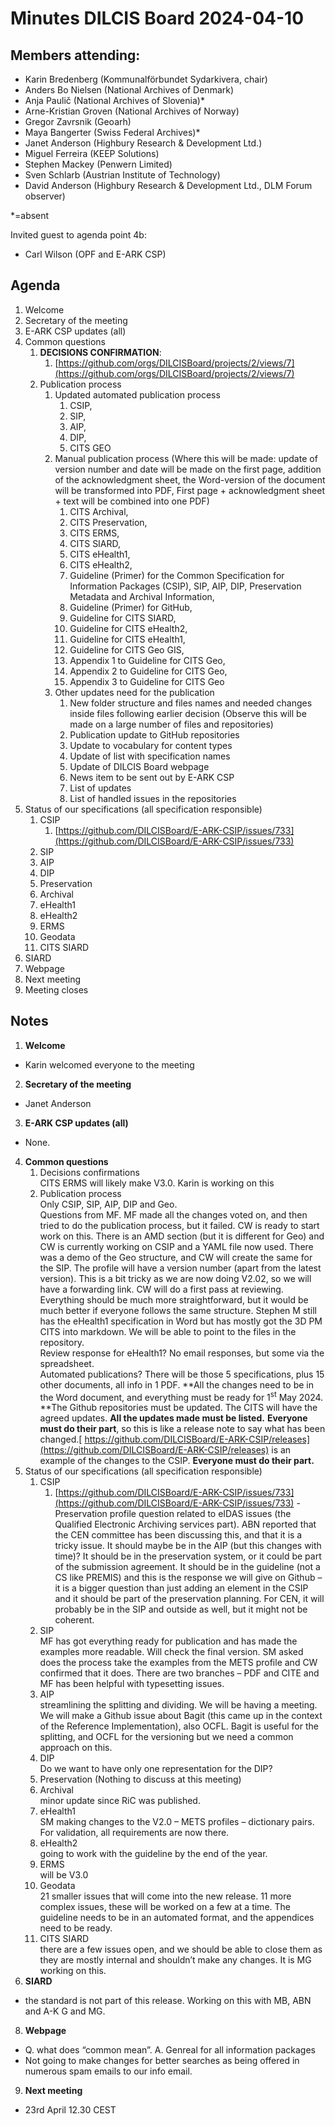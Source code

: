# **Minutes DILCIS Board 2024-04-10**

## **Members attending:**
* Karin Bredenberg (Kommunalförbundet Sydarkivera, chair)
* Anders Bo Nielsen (National Archives of Denmark)
* Anja Paulič (National Archives of Slovenia)*
* Arne-Kristian Groven (National Archives of Norway)
* Gregor Zavrsnik (Geoarh)
* Maya Bangerter (Swiss Federal Archives)*
* Janet Anderson (Highbury Research & Development Ltd.)
* Miguel Ferreira (KEEP Solutions)
* Stephen Mackey (Penwern Limited)
* Sven Schlarb (Austrian Institute of Technology)
* David Anderson (Highbury Research & Development Ltd., DLM Forum observer)

*=absent

Invited guest to agenda point 4b:
* Carl Wilson (OPF and E-ARK CSP)

## **Agenda**



1. Welcome
2. Secretary of the meeting
3. E-ARK CSP updates (all)
4. Common questions
    1. **DECISIONS CONFIRMATION**:
        1. [https://github.com/orgs/DILCISBoard/projects/2/views/7](https://github.com/orgs/DILCISBoard/projects/2/views/7)<span style="text-decoration:underline;"> </span>
    2. Publication process
        1. Updated automated publication process
            1. CSIP,
            2. SIP,
            3. AIP,
            4. DIP,
            5. CITS GEO
        2. Manual publication process (Where this will be made: update of version number and date will be made on the first page, addition of the acknowledgment sheet, the Word-version of the document will be transformed into PDF, First page + acknowledgment sheet + text will be combined into one PDF)
            1. CITS Archival,
            2. CITS Preservation,
            3. CITS ERMS,
            4. CITS SIARD,
            5. CITS eHealth1,
            6. CITS eHealth2,
            7. Guideline (Primer) for the Common Specification for Information Packages (CSIP), SIP, AIP, DIP, Preservation Metadata and Archival Information,
            8. Guideline (Primer) for GitHub,
            9. Guideline for CITS SIARD,
            10. Guideline for CITS eHealth2,
            11. Guideline for CITS eHealth1,
            12. Guideline for CITS Geo GIS,
            13. Appendix 1 to Guideline for CITS Geo,
            14. Appendix 2 to Guideline for CITS Geo,
            15. Appendix 3 to Guideline for CITS Geo
        3. Other updates need for the publication
            1. New folder structure and files names and needed changes inside files following earlier decision (Observe this will be made on a large number of files and repositories)
            2. Publication update to GitHub repositories
            3. Update to vocabulary for content types
            4. Update of list with specification names
            5. Update of DILCIS Board webpage
            6. News item to be sent out by E-ARK CSP
            7. List of updates
            8. List of handled issues in the repositories
5. Status of our specifications (all specification responsible)
    1. CSIP
        1. [https://github.com/DILCISBoard/E-ARK-CSIP/issues/733](https://github.com/DILCISBoard/E-ARK-CSIP/issues/733)<span style="text-decoration:underline;"> </span>
    2. SIP
    3. AIP
    4. DIP
    5.  Preservation
    6. Archival
    7. eHealth1
    8. eHealth2
    9. ERMS
    10. Geodata
    11. CITS SIARD
6. SIARD
7. Webpage
8. Next meeting
9. Meeting closes

 ##   **Notes**

1. **Welcome**
* Karin welcomed everyone to the meeting 
2. **Secretary of the meeting**
  * Janet Anderson
3. **E-ARK CSP updates (all)**
  * None. 
4. **Common questions**
    1. Decisions confirmations \
CITS ERMS will likely make V3.0. Karin is working on this
    2. Publication process \
Only CSIP, SIP, AIP, DIP and Geo. \
Questions from MF. MF made all the changes voted on, and then tried to do the publication process, but it failed. CW is ready to start work on this. There is an AMD section (but it is different for Geo) and CW is currently working on CSIP and a YAML file now used. There was a demo of the Geo structure, and CW will create the same for the SIP. The profile will have a version number (apart from the latest version). This is a bit tricky as we are now doing V2.02, so we will have a forwarding link. CW will do a first pass at reviewing. Everything should be much more straightforward, but it would be much better if everyone follows the same structure. Stephen M still has the eHealth1 specification in Word but has mostly got the 3D PM CITS into markdown. We will be able to point to the files in the repository. \
 Review response for eHealth1? No email responses, but some via the spreadsheet. \
 Automated publications? There will be those 5 specifications, plus 15 other documents, all info in 1 PDF. **All the changes need to be in the Word document, and everything must be ready for 1<sup>st</sup> May 2024. **The Github repositories must be updated. The CITS will have the agreed updates. **All the updates made must be listed.** **Everyone must do their part**, so this is like a release note to say what has been changed.[ https://github.com/DILCISBoard/E-ARK-CSIP/releases](https://github.com/DILCISBoard/E-ARK-CSIP/releases) is an example of the changes to the CSIP. **Everyone must do their part.**  
5. Status of our specifications (all specification responsible)
    1. CSIP
        1. [https://github.com/DILCISBoard/E-ARK-CSIP/issues/733](https://github.com/DILCISBoard/E-ARK-CSIP/issues/733)  - Preservation profile question related to eIDAS issues (the Qualified Electronic Archiving services part). ABN reported that the CEN committee has been discussing this, and that it is a tricky issue. It should maybe be in the AIP (but this changes with time)? It should be in the preservation system, or it could be part of the submission agreement. It should be in the guideline (not a CS like PREMIS) and this is the response we will give on Github – it is a bigger question than just adding an element in the CSIP and it should be part of the preservation planning. For CEN, it will probably be in the SIP and outside as well, but it might not be coherent.
    2. SIP  \
MF has got everything ready for publication and has made the examples more readable. Will check the final version. SM asked does the process take the examples from the METS profile and CW confirmed that it does. There are two branches – PDF and CITE and MF has been helpful with typesetting issues.
    5. AIP  \
streamlining the splitting and dividing. We will be having a meeting. We will make a Github issue about Bagit (this came up in the context of the Reference Implementation), also OCFL. Bagit is useful for the splitting, and OCFL for the versioning but we need a common approach on this.
    6. DIP   \
Do we want to have only one representation for the DIP? 
    7.  Preservation  (Nothing to discuss at this meeting)
    8. Archival   \
minor update since RiC was published.
    9. eHealth1 \
SM making changes to the V2.0 – METS profiles – dictionary pairs. For validation, all requirements are now there. 
    10. eHealth2   \
going to work with the guideline by the end of the year.
    11. ERMS  \
will be V3.0
    12. Geodata \
21 smaller issues that will come into the new release. 11 more complex issues, these will be worked on a few at a time. The guideline needs to be in an automated format, and the appendices need to be ready.
    13. CITS SIARD \
there are a few issues open, and we should be able to close them as they are mostly internal and shouldn’t make any changes. It is MG working on this. 
7. **SIARD** 
* the standard is not part of this release. Working on this with MB, ABN and A-K G and MG. 
8. **Webpage**
  * Q. what does “common mean”. A. Genreal for all information packages
  * Not going to make changes for better searches as being offered in numerous spam emails to our info email.
9. **Next meeting**
* 23rd April 12.30 CEST

